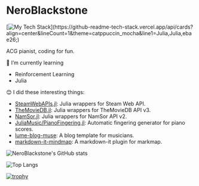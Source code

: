 # NeroBlackstone

[![My Tech Stack](https://github-readme-tech-stack.vercel.app/api/cards?align=center&lineCount=1&theme=catppuccin_mocha&line1=Julia,Julia,ebae26;)](https://github-readme-tech-stack.vercel.app/api/cards?align=center&lineCount=1&theme=catppuccin_mocha&line1=Julia,Julia,ebae26;)

ACG pianist, coding for fun.

🌱 I’m currently learning
- Reinforcement Learning
- Julia

😊 I did these interesting things:
- [SteamWebAPIs.jl](https://github.com/NeroBlackstone/SteamWebAPIs.jl): Julia wrappers for Steam Web API.
- [TheMovieDB.jl](https://github.com/NeroBlackstone/TheMovieDB.jl): Julia wrappers for TheMovieDB API v3.
- [NamSor.jl](https://github.com/NeroBlackstone/NamSor.jl): Julia wrappers for NamSor API v2.
- [JuliaMusic/PianoFingering.jl](https://github.com/JuliaMusic/PianoFingering.jl): Automatic fingering generator for piano scores.
- [lume-blog-muse](https://github.com/NeroBlackstone/lume-blog-muse): A blog template for musicians.
- [markdown-it-mindmap](https://github.com/NeroBlackstone/markdown-it-mindmap): A markdown-it plugin for markmap.

![NeroBlackstone's GitHub stats](https://github-readme-stats.vercel.app/api?username=NeroBlackstone&bg_color=1e1e2e&text_color=cdd6f4&icon_color=cba6f7&title_color=94e2d5)

![Top Langs](https://github-readme-stats.vercel.app/api/top-langs/?username=NeroBlackstone&layout=compact&langs_count=10&hide=css,html,Nunjucks,Sass,Scss,Stylus&bg_color=1e1e2e&text_color=cdd6f4&icon_color=cba6f7&title_color=94e2d5)

[![trophy](https://github-profile-trophy.vercel.app/?username=NeroBlackstone&row=1)](https://github.com/ryo-ma/github-profile-trophy)
